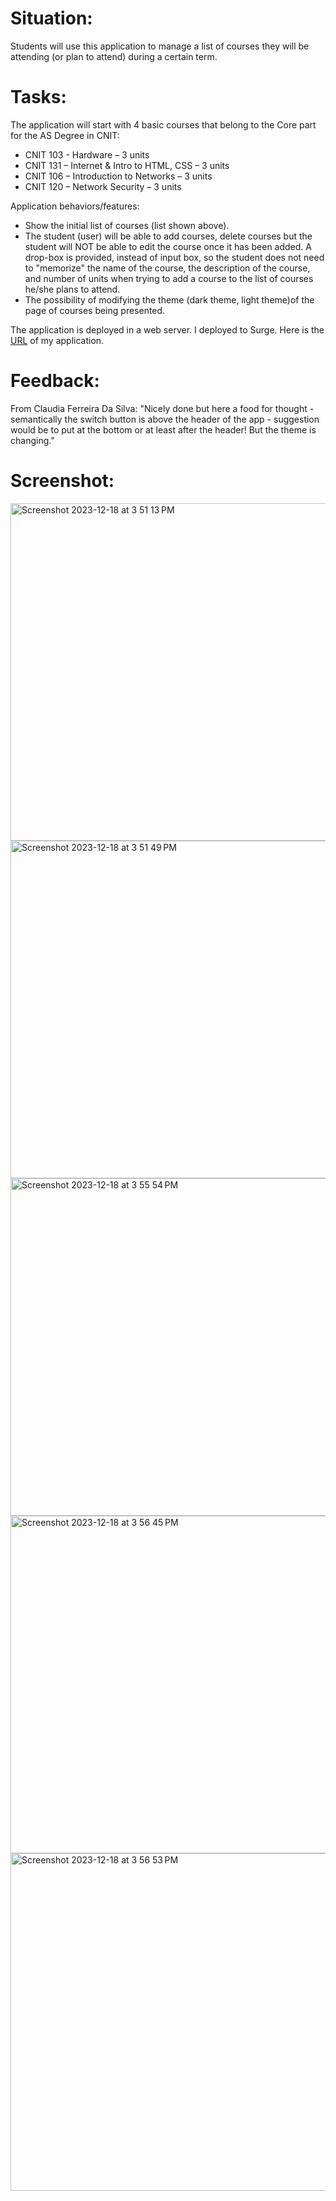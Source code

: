 # Situation:
Students will use this application to manage a list of courses they will be attending (or plan to attend) during a certain term.


# Tasks:
The application will start with 4 basic courses that belong to the Core part for the AS Degree in CNIT:
<ul>
  <li>CNIT 103 - Hardware – 3 units</li>
  <li>CNIT 131 – Internet & Intro to HTML, CSS – 3 units</li>
  <li>CNIT 106 – Introduction to Networks – 3 units</li>
  <li>CNIT 120 – Network Security – 3 units</li>
</ul>
Application behaviors/features:
<ul>
  <li>Show the initial list of courses (list shown above).</li>
  <li>The student (user) will be able to add courses, delete courses but the student will NOT be able to edit the course once it has been added. A drop-box is provided, instead of input box, so the student does not need to "memorize" the name of the course, the description of the course, and number of units when trying to add a course to the list of courses he/she plans to attend.</li>
  <li>The possibility of modifying the theme (dark theme, light theme)of the page of courses being presented.</li>
</ul>
The application is deployed in a web server. I deployed to Surge. Here is the <a href="https://green-toothpaste.surge.sh/" target="_blank" rel="noreferrer noopener">URL</a> of my application.


# Feedback:
From Claudia Ferreira Da Silva: "Nicely done but here a food for thought - semantically the switch button is above the header of the app - suggestion would be to put at the bottom or at least after the header! But the theme is changing."


# Screenshot:
<img width="540" alt="Screenshot 2023-12-18 at 3 51 13 PM" src="https://github.com/pui-yi/react_todo/assets/153875169/763b4596-ab1c-4399-b9aa-0714ff09bae5">
<img width="540" alt="Screenshot 2023-12-18 at 3 51 49 PM" src="https://github.com/pui-yi/react_todo/assets/153875169/f96d64e7-f46f-42d8-9bf8-2cb552fe4737">
<img width="540" alt="Screenshot 2023-12-18 at 3 55 54 PM" src="https://github.com/pui-yi/react_todo/assets/153875169/a8bbffc1-0e9c-4ba4-8f98-694e6cf1f013">
<img width="540" alt="Screenshot 2023-12-18 at 3 56 45 PM" src="https://github.com/pui-yi/react_todo/assets/153875169/4d9200c8-9e66-46cd-9feb-32f45a33db93">
<img width="540" alt="Screenshot 2023-12-18 at 3 56 53 PM" src="https://github.com/pui-yi/react_todo/assets/153875169/2e584cd9-12b2-4a34-8292-ae2062d426f7">




